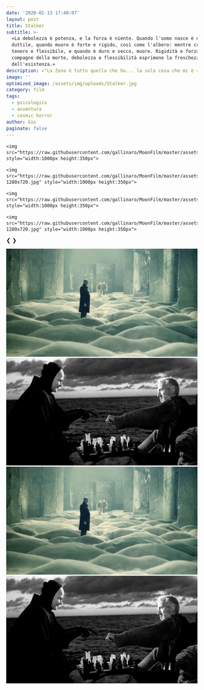 ```yaml
---
date: '2020-01-13 17:40:07'
layout: post
title: Stalker
subtitle: >-
  «La debolezza è potenza, e la forza è niente. Quando l'uomo nasce è debole e
  duttile, quando muore è forte e rigido, così come l'albero: mentre cresce è
  tenero e flessibile, e quando è duro e secco, muore. Rigidità e forza sono
  compagne della morte, debolezza e flessibilità esprimono la freschezza
  dell'esistenza.»
description: «"La Zona è tutto quello che ho... la sola cosa che mi è rimasta"»
image: ''
optimized_image: /assets/img/uploads/Stalker.jpg
category: film
tags:
  - psicologico
  - avventura
  - cosmic horror
author: Gio
paginate: false
---
```


<html>
<meta name="viewport" content="width=device-width, initial-scale=1">
<style>
body {
  font-family: Arial;
  margin: 0;
}

* {
  box-sizing: border-box;
}

img {
  vertical-align: middle;
}

/* Position the image container (needed to position the left and right arrows) */
.container {
  position: relative;
}

/* Hide the images by default */
.mySlides {
  display: none;
}

/* Add a pointer when hovering over the thumbnail images */
.cursor {
  cursor: pointer;
}

/* Next & previous buttons */
.prev,
.next {
  cursor: pointer;
  position: absolute;
  top: 40%;
  width: auto;
  padding: 16px;
  margin-top: -50px;
  color: white;
  font-weight: bold;
  font-size: 20px;
  border-radius: 0 3px 3px 0;
  user-select: none;
  -webkit-user-select: none;
}

/* Position the "next button" to the right */
.next {
  right: 0;
  border-radius: 3px 0 0 3px;
}

/* On hover, add a black background color with a little bit see-through */
.prev:hover,
.next:hover {
  background-color: rgba(0, 0, 0, 0.8);
}

/* Number text (1/3 etc) */
.numbertext {
  color: #f2f2f2;
  font-size: 12px;
  padding: 8px 12px;
  position: absolute;
  top: 0;
}

/* Container for image text */
.caption-container {
  text-align: center;
  background-color: #222;
  padding: 2px 16px;
  color: white;
}

.row:after {
  content: "";
  display: table;
  clear: both;
}

/* Six columns side by side */
.column {
  float: left;
  width: 16.66%;
}

/* Add a transparency effect for thumnbail images */
.demo {
  opacity: 0.6;
}

.active,
.demo:hover {
  opacity: 1;
}
</style>
<body>



<div class="container">
  <div class="mySlides">
   
    <img src="https://raw.githubusercontent.com/gallinaro/MoonFilm/master/assets/img/uploads/Stalker.jpg" style="width:1000px height:350px">
  </div>

  <div class="mySlides">
   
    <img src="https://raw.githubusercontent.com/gallinaro/MoonFilm/master/assets/img/uploads/settimosigill-1280x720.jpg" style="width:1000px height:350px">
  </div>

  <div class="mySlides">
  
    <img src="https://raw.githubusercontent.com/gallinaro/MoonFilm/master/assets/img/uploads/Stalker.jpg" style="width:1000px height:350px">
  </div>
    
  <div class="mySlides">
   
    <img src="https://raw.githubusercontent.com/gallinaro/MoonFilm/master/assets/img/uploads/settimosigill-1280x720.jpg" style="width:1000px height:350px">
  </div>

 
    
  <a class="prev" onclick="plusSlides(-1)">❮</a>
  <a class="next" onclick="plusSlides(1)">❯</a>

  

  <div class="row">
    <div class="column">
      <img class="demo cursor" src="https://raw.githubusercontent.com/gallinaro/MoonFilm/master/assets/img/uploads/Stalker.jpg" style="width:600px height:400px" onclick="currentSlide(1)" >
    </div>
    <div class="column">
      <img class="demo cursor" src="https://raw.githubusercontent.com/gallinaro/MoonFilm/master/assets/img/uploads/settimosigill-1280x720.jpg"style="width:600px height:400px"  onclick="currentSlide(2)" >
    </div>
    <div class="column">
      <img class="demo cursor" src="https://raw.githubusercontent.com/gallinaro/MoonFilm/master/assets/img/uploads/Stalker.jpg" style="width:600px height:400px" onclick="currentSlide(3)">
    </div>
    <div class="column">
      <img class="demo cursor" src="https://raw.githubusercontent.com/gallinaro/MoonFilm/master/assets/img/uploads/settimosigill-1280x720.jpg" style="width:600px height:400px" onclick="currentSlide(4)">
    </div>
  </div>
</div>

<script>
var slideIndex = 1;
showSlides(slideIndex);

function plusSlides(n) {
  showSlides(slideIndex += n);
}

function currentSlide(n) {
  showSlides(slideIndex = n);
}

function showSlides(n) {
  var i;
  var slides = document.getElementsByClassName("mySlides");
  var dots = document.getElementsByClassName("demo");
  var captionText = document.getElementById("caption");
  if (n > slides.length) {slideIndex = 1}
  if (n < 1) {slideIndex = slides.length}
  for (i = 0; i < slides.length; i++) {
      slides[i].style.display = "none";
  }
  for (i = 0; i < dots.length; i++) {
      dots[i].className = dots[i].className.replace(" active", "");
  }
  slides[slideIndex-1].style.display = "block";
  dots[slideIndex-1].className += " active";
  captionText.innerHTML = dots[slideIndex-1].alt;
}
</script>
    
</body>





